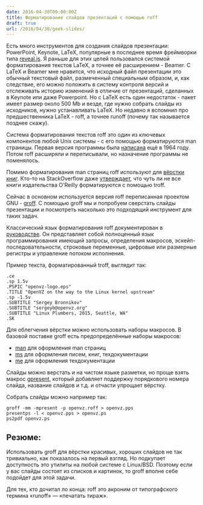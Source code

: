 ```yaml
---
date: 2016-04-30T00:00:00Z
title: Форматирование слайдов презентаций с помощью roff
draft: true
url: /2016/04/30/geek-slides/
---
```


Есть много инструментов для создания слайдов презентации: PowerPoint, Keynote,
LaTeX, популярные в последнее время фреймворки типа
[reveal.js](http://lab.hakim.se/reveal-js/#/). Я раньше для этих целей
пользовался системой форматирования текстов LaTeX, а точнее её расширением -
Beamer. C LaTeX и Beamer мне нравится, что исходный файл презентации это обычный
текстовый файл, размеченный специальным образом, и, как следствие, его можно
положить в систему контроля версий и отслеживать историю изменений в отличие от
презентаций, сделанных в Keynote или даже Powerpoint. Но c LaTeX есть один
недостаток - пакет имеет размер около 500 Mb и везде, где нужно собрать слайды
из исходников, нужно устанавливать LaTeX.  Но недавно я вспомнил про
предшественника LaTeX - roff, а точнее runoff (почему так называется позднее скажу).

Система форматирования текстов roff это один из ключевых компонентов любой Unix
системы - с его помощью форматируются man страницы. Первая версия программы была
[написана](http://manpages.bsd.lv/history.html) ещё в 1964 году. Потом roff
расширяли и переписывали, но назначение программы не поменялось.

Помимо форматирования man страниц roff используют для [вёрстки
книг](http://www.troff.org/pubs.html). Кто-то на StackOverflow даже
[утверждает](http://stackoverflow.com/a/336921/3665613), что чуть ли не все
книги издательства O'Reilly форматируются с помощью troff.

Сейчас в основном используется версия roff переписанная проектом GNU -
[groff](http://www.gnu.org/software/groff/). С помощью groff мы и попробуем
сверстать слайды презентации и посмотреть насколько это подходящий инструмент
для таких задач.

Классический язык форматирования roff документирован в
[руководстве](http://www.troff.org/54.pdf). Он представляет собой полноценный
язык программирования имеющий запросы, определения макросов,
эскейп-последовательности, строковые переменные, цифровые или размерные регистры
и управление потоком исполнения.

Пример текста, форматированный troff, выглядит так:

```
.ce
.sp 1.5v
.PSPIC "openvz-logo.eps"
.TITLE "OpenVZ on the way to the Linux kernel upstream"
.sp -1.5v
.SUBTITLE "Sergey Bronnikov"
.SUBTITLE "sergeyb@openvz.org"
.SUBTITLE "Linux Plumbers, 2015, Seattle, WA"
.SK
```

Для облегчения вёрстки можно использовать наборы макросов. В базовой поставке groff
есть предопределённые наборы макросов:

* [man](http://linux.die.net/man/7/groff_man) для оформления man страниц
* [ms](http://linux.die.net/man/7/groff_ms) для оформления писем, книг, техдокументации
* [me](http://linux.die.net/man/7/groff_me) для оформления техдокументации

Слайды можно верстать и на чистом языке разметки, но проще взять макрос
[gpresent](https://staff.fnwi.uva.nl/b.diertens/useful/gpresent/), который
добавляет поддержку порядкового номера слайда, название слайдов и т.д. и отчасти
упрощает вёрстку.

Собрать слайды можно например так:

	groff -mm -mpresent -p openvz.roff > openvz.pps
	presentps -l < openvz.pps > openvz.ps
	ps2pdf openvz.ps

## Резюме:

Использовать groff для вёрстки красивых, хороших слайдов не так тривиально, как
показалось на первый взгляд. Но подкупает доступность это утилиты на любой
системе с Linux/BSD. Поэтому если у вас слайды состоят из списков и картинок, то
groff вполне себе подойдет для этой задачи.

Для тех, кто дочитал ло конца: roff это акроним от типографского термина
«runoff» — «печатать тираж».
